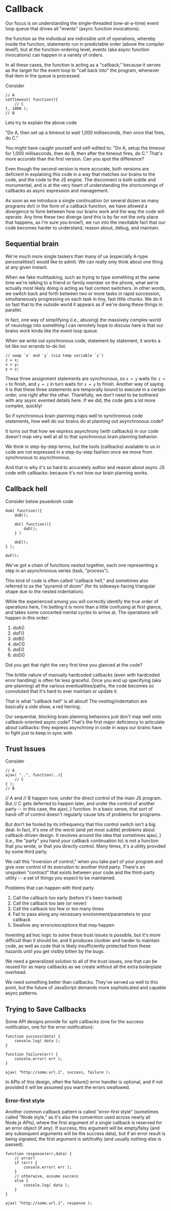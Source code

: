# Callback

Our focus is on understanding the single-threaded (one-at-a-time) event loop queue that drives all "events" (async function invocations).

the function as the individual are  indivisible unit of operations, whereby inside the function, statements run in predictable order (above the compiler level!), but at the function-ordering level, events (aka async function invocations) can happen in a variety of orders.

In all these cases, the function is acting as a "callback," because it serves as the target for the event loop to "call back into" the program, whenever that item in the queue is processed.

Consider

```
// A
setTimeout( function(){
	// C
}, 1000 );
// B
```

Lets try to explain the above code

"Do A, then set up a timeout to wait 1,000 milliseconds, then once that fires, do C." 

You might have caught yourself and self-edited to: "Do A, setup the timeout for 1,000 milliseconds, then do B, then after the timeout fires, do C." That's more accurate than the first version. Can you spot the difference?

Even though the second version is more accurate, both versions are deficient in explaining this code in a way that matches our brains to the code, and the code to the JS engine. The disconnect is both subtle and monumental, and is at the very heart of understanding the shortcomings of callbacks as async expression and management.

As soon as we introduce a single continuation (or several dozen as many programs do!) in the form of a callback function, we have allowed a divergence to form between how our brains work and the way the code will operate. Any time these two diverge (and this is by far not the only place that happens, as I'm sure you know!), we run into the inevitable fact that our code becomes harder to understand, reason about, debug, and maintain.

## Sequential brain

We're much more single taskers than many of us (especially A-type personalities!) would like to admit. We can really only think about one thing at any given instant.

When we fake multitasking, such as trying to type something at the same time we're talking to a friend or family member on the phone, what we're actually most likely doing is acting as fast context switchers. In other words, we switch back and forth between two or more tasks in rapid succession, simultaneously progressing on each task in tiny, fast little chunks. We do it so fast that to the outside world it appears as if we're doing these things in parallel.

In fact, one way of simplifying (i.e., abusing) the massively complex world of neurology into something I can remotely hope to discuss here is that our brains work kinda like the event loop queue.

When we write out synchronous code, statement by statement, it works a lot like our errands to-do list:

```
// swap `x` and `y` (via temp variable `z`)
z = x;
x = y;
y = z;
```

These three assignment statements are synchronous, so `x = y` waits for `z = x` to finish, and `y = z` in turn waits for `x = y` to finish. Another way of saying it is that these three statements are temporally bound to execute in a certain order, one right after the other. Thankfully, we don't need to be bothered with any async evented details here. If we did, the code gets a lot more complex, quickly!

So if synchronous brain planning maps well to synchronous code statements, how well do our brains do at planning out asynchronous code?

It turns out that how we express asynchrony (with callbacks) in our code doesn't map very well at all to that synchronous brain planning behavior.

We think in step-by-step terms, but the tools (callbacks) available to us in code are not expressed in a step-by-step fashion once we move from synchronous to asynchronous.

And that is why it's so hard to accurately author and reason about async JS code with callbacks: because it's not how our brain planning works.

## Callback hell

Consider below psuedoish code

```
doA( function(){
	doB();

	doC( function(){
		doD();
	} )

	doE();
} );

doF();
```
We've got a chain of  functions nested together, each one representing a step in an asynchronous series (task, "process").

This kind of code is often called "callback hell," and sometimes also referred to as the "pyramid of doom" (for its sideways-facing triangular shape due to the nested indentation).

While the experienced among you will correctly identify the true order of operations here, I'm betting it is more than a little confusing at first glance, and takes some concerted mental cycles to arrive at. The operations will happen in this order:

1. doA()
2. doF()
3. doB()
4. doC()
5. doE()
6. doD()

Did you get that right the very first time you glanced at the code?

The brittle nature of manually hardcoded callbacks (even with hardcoded error handling) is often far less graceful. Once you end up specifying (aka pre-planning) all the various eventualities/paths, the code becomes so convoluted that it's hard to ever maintain or update it.

That is what "callback hell" is all about! The nesting/indentation are basically a side show, a red herring.

Our sequential, blocking brain planning behaviors just don't map well onto callback-oriented async code? That's the first major deficiency to articulate about callbacks: they express asynchrony in code in ways our brains have to fight just to keep in sync with

## Trust Issues

Consider

```
// A
ajax( "..", function(..){
	// C
} );
// B
```

// A and // B happen now, under the direct control of the main JS program. But // C gets deferred to happen later, and under the control of another party -- in this case, the ajax(..) function. In a basic sense, that sort of hand-off of control doesn't regularly cause lots of problems for programs.

But don't be fooled by its infrequency that this control switch isn't a big deal. In fact, it's one of the worst (and yet most subtle) problems about callback-driven design. It revolves around the idea that sometimes ajax(..) (i.e., the "party" you hand your callback continuation to) is not a function that you wrote, or that you directly control. Many times, it's a utility provided by some third party.

We call this "inversion of control," when you take part of your program and give over control of its execution to another third party. There's an unspoken "contract" that exists between your code and the third-party utility -- a set of things you expect to be maintained.

Problems that can happen with third party

1. Call the callback too early (before it's been tracked)
2. Call the callback too late (or never)
3. Call the callback too few or too many times
4. Fail to pass along any necessary environment/parameters to your callback
5. Swallow any errors/exceptions that may happen

Inventing ad hoc logic to solve these trust issues is possible, but it's more difficult than it should be, and it produces clunkier and harder to maintain code, as well as code that is likely insufficiently protected from these hazards until you get visibly bitten by the bugs.

We need a generalized solution to all of the trust issues, one that can be reused for as many callbacks as we create without all the extra boilerplate overhead.

We need something better than callbacks. They've served us well to this point, but the future of JavaScript demands more sophisticated and capable async patterns.

## Trying to Save Callbacks

Some API designs provide for split callbacks (one for the success notification, one for the error notification):

```
function success(data) {
	console.log( data );
}

function failure(err) {
	console.error( err );
}

ajax( "http://some.url.1", success, failure );
```

In APIs of this design, often the failure() error handler is optional, and if not provided it will be assumed you want the errors swallowed. 

### Error-first style

Another common callback pattern is called "error-first style" (sometimes called "Node style," as it's also the convention used across nearly all Node.js APIs), where the first argument of a single callback is reserved for an error object (if any). If success, this argument will be empty/falsy (and any subsequent arguments will be the success data), but if an error result is being signaled, the first argument is set/truthy (and usually nothing else is passed):

```
function response(err,data) {
	// error?
	if (err) {
		console.error( err );
	}
	// otherwise, assume success
	else {
		console.log( data );
	}
}

ajax( "http://some.url.1", response );
```
